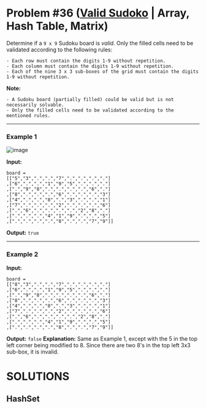 # Problem #36 ([Valid Sudoko](https://leetcode.com/problems/valid-sudoku/submissions/) | Array, Hash Table, Matrix)

Determine if a `9 x 9` Sudoku board is *valid*. Only the filled cells need to be validated according to the following rules:

    - Each row must contain the digits 1-9 without repetition.
    - Each column must contain the digits 1-9 without repetition.
    - Each of the nine 3 x 3 sub-boxes of the grid must contain the digits 1-9 without repetition.

**Note:**

    - A Sudoku board (partially filled) could be valid but is not necessarily solvable.
    - Only the filled cells need to be validated according to the mentioned rules.

***

### Example 1
![image](https://user-images.githubusercontent.com/89616705/187617901-bcf09e97-29e0-4cd2-a567-36b013794fd7.png)

**Input:**

    board = 
    [["5","3",".",".","7",".",".",".","."]
    ,["6",".",".","1","9","5",".",".","."]
    ,[".","9","8",".",".",".",".","6","."]
    ,["8",".",".",".","6",".",".",".","3"]
    ,["4",".",".","8",".","3",".",".","1"]
    ,["7",".",".",".","2",".",".",".","6"]
    ,[".","6",".",".",".",".","2","8","."]
    ,[".",".",".","4","1","9",".",".","5"]
    ,[".",".",".",".","8",".",".","7","9"]]
    
**Output:** `true`

***

### Example 2

**Input:**

    board = 
    [["8","3",".",".","7",".",".",".","."]
    ,["6",".",".","1","9","5",".",".","."]
    ,[".","9","8",".",".",".",".","6","."]
    ,["8",".",".",".","6",".",".",".","3"]
    ,["4",".",".","8",".","3",".",".","1"]
    ,["7",".",".",".","2",".",".",".","6"]
    ,[".","6",".",".",".",".","2","8","."]
    ,[".",".",".","4","1","9",".",".","5"]
    ,[".",".",".",".","8",".",".","7","9"]]

**Output:** `false`
**Explanation:** Same as Example 1, except with the 5 in the top left corner being modified to 8. Since there are two 8's in the top left 3x3 sub-box, it is invalid.

# SOLUTIONS

## HashSet
